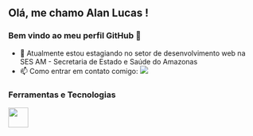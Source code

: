 ## Olá, me chamo Alan Lucas ! 
### Bem vindo ao meu perfil GitHub 👋

- 🔭 Atualmente estou estagiando no setor de desenvolvimento web na SES AM -  Secretaria de Estado e Saúde do Amazonas
- 📫 Como entrar em contato comigo: <a href = "mailto:lucas.edgerly@gmail.com"><img src="https://img.shields.io/badge/Gmail-D14836?style=for-the-badge&logo=gmail&logoColor=white" target="_blank"></a>

### Ferramentas e Tecnologias

<img src="https://cdn.jsdelivr.net/gh/devicons/devicon/icons/git/git-original.svg" width="40" height="40"/>
